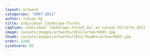 ```yaml
---
layout: artwork
categories: "2007-2011"
author: Jihoon Ha
title: individual landscape-forest
caption: individual landscape-forest_oil on canvas_91×117㎝_2011
image: /assets/images/artworks/2011/artwork045.jpg
thumb: /assets/images/artworks/2011/thumbs/artwork045.jpg
order: 1260
sizeScore: 05
---
```

